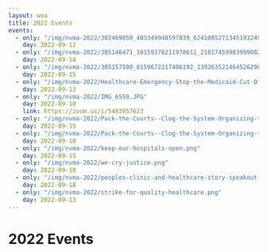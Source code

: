 ```yaml
---
layout: woa
title: 2022 Events
events:
  - only: "/img/nvma-2022/302469050_403349948597839_6241085271345193249_n.jpg"
    day: 2022-09-12
  - only: "/img/nvma-2022/305146471_10159376211978611_2181745998399908254_n.jpg"
    day: 2022-09-14
  - only: "/img/nvma-2022/305157500_8159672217406192_139263521464526290_n.jpg"
    day: 2022-09-15
  - only: "/img/nvma-2022/Healthcare-Emergency-Stop-the-Medicaid-Cut-Offs.png"
    day: 2022-09-13
  - only: "/img/nvma-2022/IMG_6559.JPG"
    day: 2022-09-10
    link: https://zoom.us/i/5483957623
  - only: "/img/nvma-2022/Pack-the-Courts--Clog-the-System-Organizing-to-Fight-Medicaid-Cut-offs-1.png"
    day: 2022-09-15
  - only: "/img/nvma-2022/Pack-the-Courts--Clog-the-System-Organizing-to-Fight-Medicaid-Cut-offs-2.png"
    day: 2022-09-10
  - only: "/img/nvma-2022/keep-our-hospitals-open.png"
    day: 2022-09-15
  - only: "/img/nvma-2022/we-cry-justice.png"
    day: 2022-09-18
  - only: "/img/nvma-2022/peoples-clinic-and-healthcare-story-speakout.png"
    day: 2022-09-18
  - only: "/img/nvma-2022/strike-for-quality-healthcare.png"
    day: 2022-09-13
---
```


# 2022 Events
